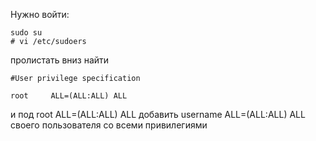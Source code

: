 
Нужно войти:

```
sudo su 
# vi /etc/sudoers
```

пролистать вниз найти 

```
#User privilege specification

root     ALL=(ALL:ALL) ALL
```

и под root     ALL=(ALL:ALL) ALL  добавить username ALL=(ALL:ALL) ALL своего пользователя со всеми привилегиями

